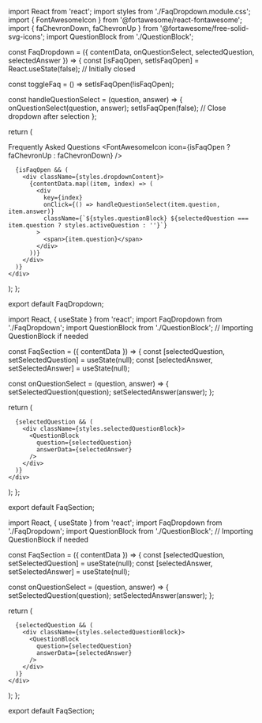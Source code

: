 import React from 'react';
import styles from './FaqDropdown.module.css';
import { FontAwesomeIcon } from '@fortawesome/react-fontawesome';
import { faChevronDown, faChevronUp } from '@fortawesome/free-solid-svg-icons';
import QuestionBlock from './QuestionBlock';

const FaqDropdown = ({ contentData, onQuestionSelect, selectedQuestion, selectedAnswer }) => {
  const [isFaqOpen, setIsFaqOpen] = React.useState(false); // Initially closed

  const toggleFaq = () => setIsFaqOpen(!isFaqOpen);

  const handleQuestionSelect = (question, answer) => {
    onQuestionSelect(question, answer);
    setIsFaqOpen(false); // Close dropdown after selection
  };

  return (
    <div className={styles.faqDropdown}>
      <div className={styles.dropdownHeader} onClick={toggleFaq}>
        <span>Frequently Asked Questions</span>
        <FontAwesomeIcon icon={isFaqOpen ? faChevronUp : faChevronDown} />
      </div>

      {isFaqOpen && (
        <div className={styles.dropdownContent}>
          {contentData.map((item, index) => (
            <div 
              key={index} 
              onClick={() => handleQuestionSelect(item.question, item.answer)} 
              className={`${styles.questionBlock} ${selectedQuestion === item.question ? styles.activeQuestion : ''}`}
            >
              <span>{item.question}</span>
            </div>
          ))}
        </div>
      )}
    </div>
  );
};

export default FaqDropdown;


import React, { useState } from 'react';
import FaqDropdown from './FaqDropdown';
import QuestionBlock from './QuestionBlock'; // Importing QuestionBlock if needed

const FaqSection = ({ contentData }) => {
  const [selectedQuestion, setSelectedQuestion] = useState(null);
  const [selectedAnswer, setSelectedAnswer] = useState(null);

  const onQuestionSelect = (question, answer) => {
    setSelectedQuestion(question);
    setSelectedAnswer(answer);
  };

  return (
    <div>
      <FaqDropdown 
        contentData={contentData}
        onQuestionSelect={onQuestionSelect}
        selectedQuestion={selectedQuestion}
        selectedAnswer={selectedAnswer}
      />

      {selectedQuestion && (
        <div className={styles.selectedQuestionBlock}>
          <QuestionBlock
            question={selectedQuestion}
            answerData={selectedAnswer}
          />
        </div>
      )}
    </div>
  );
};

export default FaqSection;



import React, { useState } from 'react';
import FaqDropdown from './FaqDropdown';
import QuestionBlock from './QuestionBlock'; // Importing QuestionBlock if needed

const FaqSection = ({ contentData }) => {
  const [selectedQuestion, setSelectedQuestion] = useState(null);
  const [selectedAnswer, setSelectedAnswer] = useState(null);

  const onQuestionSelect = (question, answer) => {
    setSelectedQuestion(question);
    setSelectedAnswer(answer);
  };

  return (
    <div>
      <FaqDropdown 
        contentData={contentData}
        onQuestionSelect={onQuestionSelect}
        selectedQuestion={selectedQuestion}
        selectedAnswer={selectedAnswer}
      />

      {selectedQuestion && (
        <div className={styles.selectedQuestionBlock}>
          <QuestionBlock
            question={selectedQuestion}
            answerData={selectedAnswer}
          />
        </div>
      )}
    </div>
  );
};

export default FaqSection;

